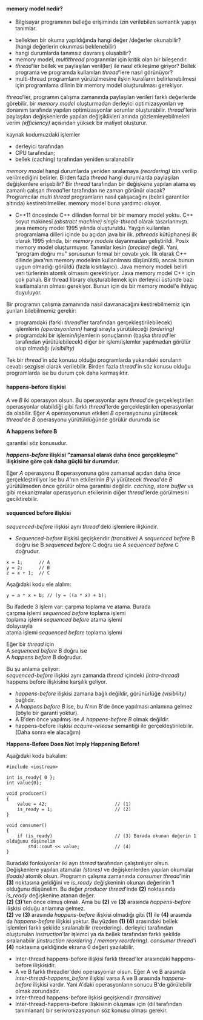#### memory model nedir?

+ Bilgisayar programının belleğe erişiminde izin verilebilen semantik yapıyı tanımlar.
- bellekten bir okuma yapıldığında hangi değer /değerler okunabilir? (hangi değerlerin okunması beklenebilir)
- hangi durumlarda tanımsız davranış oluşabilir?
- memory model, _multithread_ progranmlar için kritik olan bir bileşendir.
- _thread_'ler bellek ve paylaşılan veril(ler) ile nasıl etkileşime giriyor? Bellek programa ve programda kullanılan _thread_'lere nasıl görünüyor?
- multi-thread programların yürütülmesine ilşkin kuralların belirlenebilmesi için programlama dilinin bir memory model oluşturulması gerekiyor.

_thread_'ler, programın çalışma zamanında paylaşılan verileri farklı değerlerde görebilir. bir _memory model_ oluşturmadan derleyici optimizasyonları ve donanım tarafında yapılan optimizasyonlar sorunlar oluşturabilir. _thread_'lerin paylaşılan değişkenlerde yapılan değişiklikleri anında gözlemleyebilmeleri verim _(efficiency)_ açısından  yüksek bir maliyet oluşturur.<br>

kaynak kodumuzdaki işlemler 
- derleyici tarafından
- CPU tarafından;
- bellek (caching) tarafından yeniden sıralanabilir

_memory model_ hangi durumlarda yeniden sıralamaya _(reordering)_ izin verilip verilmediğini belirler. Birden fazla _thread_ hangi durumlarda paylaşılan değişkenlere erişebilir? Bir _thread_ tarafından bir değişkene yapılan atama eş zamanlı çalışan _thread_'ler tarafından ne zaman görünür olacak?
Programcılar _multi thread_ programların nasıl çalışacağını (belirli garantiler altında) kestirebilmeliler. memory model buna yardımcı oluyor.

- C++11 öncesinde C++ dilinden formal bir bir memory model yoktu. C++ soyut makinesi _(abstract machine)_ _single-thread_ olarak tasarlanmıştı. java memory model 1995 yılında oluşturuldu. Yaygın kullanılan programlama dilleri içinde bu açıdan java bir ilk. _pthreads_ kütüphanesi ilk olarak 1995 yılında, bir _memory modele_ dayanmadan geliştirildi. Posix memory model oluşturmuyor. Tanımlar kesin _(precise)_ değil. Yani, "program doğru mu" sorusunun formal bir cevabı yok. İlk olarak C++ dilinde java'nın memory modelinin kullanılması düşünüldü, ancak bunun uygun olmadığı görüldü (fazla kısıtılayıcı). Java memory modeli belirli veri türlerinin atomik olmasını gerektiriyor. Java memory model C++ için çok pahalı. Bir thread library oluşturabilemek için derleyici üstünde bazı kısıtlamaların olması gerekiyor. Bunun için de bir memory model'e ihtiyaç duyuluyor.

Bir programın çalışma zamanında nasıl davranacağını kestirebilmemiz için şunları bilebilmemiz gerekir:
- programdaki (farklı _thread_'ler tarafından gerçekleştirilebilecek) işlemlerin _(operasyonların)_ hangi sırayla yürütüleceği _(ordering)_
- programdaki bir işlemin/işlemlerin sonuçlarının (başka _thread_'ler tarafından yürütülebilecek) diğer bir işlem/işlemler yapılmadan görülür olup olmadığı _(visibility)_

Tek bir _thread_'in söz konusu olduğu programlarda yukarıdaki soruların cevabı sezgisel olarak verilebilir.
Birden fazla _thread_'in söz konusu olduğu programlarda ise bu durum çok daha karmaşıktır.

#### happens-before ilişkisi

_A_ ve _B_ iki operasyon olsun. Bu operasyonlar aynı _thread_'de gerçekleştirilen operasyonlar olabildiği gibi farklı _thread_'lerde gerçekleştirilen operasyonlar da olabilir. Eğer _A_ operasyonunun etkileri _B_ operasyonunu yürütecek _thread_'de _B_ operasyonu yürütüldüğünde görülür durumda ise

**A happens before B** <br>

garantisi söz konusudur.

**_happens-before_ ilişkisi "zamansal olarak daha önce gerçekleşme" ilişkisine göre çok daha güçlü bir durumdur.**

Eğer _A_ operasyonu _B_ operasyonuna göre zamansal açıdan daha önce gerçekleştiriliyor ise bu _A_'nın etkilerinin _B_'yi yürütecek _thread_'de _B_ yürütülmeden önce görülür olma garantisi değildir. _caching_, _store buffer_ vs gibi mekanizmalar operasyonun etkilerinin diğer _thread_'lerde görülmesini geciktirebilir.

#### sequenced before ilişkisi
_sequenced-before_ ilişkisi aynı _thread_'deki işlemlere ilişkindir.

- _Sequenced-before_ ilişkisi geçişkendir _(transitive)_ 
A _sequenced before_ B  doğru ise
B _sequenced before_ C  doğru ise
A _sequenced before_ C  doğrudur.

```
x = 1; 		// A
y = 2; 		// B
z = x + 1;	// C
```

Aşağıdaki kodu ele alalım:<br>

```
y = a * x + b; // (y = ((a * x) + b);
```
Bu ifadede 3 işlem var: çarpma toplama ve atama. Burada<br>
çarpma işlemi  _sequenced before_ toplama işlemi <br>
toplama işlemi _sequenced before_ atama işlemi <br>
dolayısıyla <br>
atama işlemi _sequenced before_ toplama işlemi <br>

Eğer bir _thread_ için <br>
A _sequenced before_ B doğru ise <br>
A _happens before_ B doğrudur.<br>

Bu şu anlama geliyor:<br>
_sequenced-before_ ilişkisi aynı zamanda _thread_ içindeki _(intra-thread)_ happens before ilişkisine karşılık geliyor.<br>

- _happens-before_ ilişkisi zamana bağlı değildir, görünürlüğe _(visibility)_ bağlıdır.
- _A happens before B_ ise, bu A'nın B'de önce yapılması anlamına gelmez (böyle bir garanti yoktur).
- A B'den önce yapılmış ise _A happens-before B_ olmak değildir.
- happens-before ilişkisi _acquire-release_ semantiği ile gerçekleştirilebilir. (Daha sonra ele alacağım)

**Happens-Before Does Not Imply Happening Before!**

Aşağıdaki koda bakalım:
```
#include <iostream>

int is_ready{ 0 };
int value{0};

void producer()
{
    value = 42;                         // (1)
    is_ready = 1;                       // (2)
}

void consumer()
{
    if (is_ready)                       // (3) Burada okunan değerin 1 olduğunu düşünelim
        std::cout << value;             // (4)
}
```
Buradaki fonksiyonlar iki ayrı _thread_ tarafından çalıştırılıyor olsun. Değişkenlere yapılan atamalar _(stores)_ ve değişkenlerden yapılan okumalar _(loads)_ atomik olsun. Programın çalışma zamanında _consumer thread_'inin **(3)** noktasına geldiğini ve _is_ready_ değişkeninin okunan değerinin **1** olduğunu düşünelim. Bu değer _producer thread_'inde **(2)** noktasında _is_ready_ değişkenine atanan değer. <br>
**(2) (3)**'ten önce olmuş olmalı. Ama bu **(2)** ve **(3)** arasında _happens-before_ ilişkisi olduğu anlamına gelmez.<br>
**(2)** ve **(3)** arasında _happens-before_ ilişkisi olmadığı gibi **(1)** ile **(4)** arasında da _happens-before_ ilişkisi yoktur. Bu yüzden **(1) (4)** arasındaki bellek işlemleri farklı şekilde sıralanabilir (reordering). derleyici tarafından oluşturulan _instruction_'lar işlemci ya da bellek tarafından farklı şekilde sıralanabilir _(instruction reordering / memory reordering)_. _consumer thread_'i **(4)** noktasına geldiğinde ekrana 0 değeri yazılabilir.

- Inter-thread happens-before ilişkisi farklı thread'ler arasındaki happens-before ilişkisidir.
- A ve B farklı threadler'deki operasyonlar olsun. Eğer A ve B arasında _inter-thread-happens_before_ ilişkisi varsa A ve B arasında _happens-before_ ilişkisi vardır. Yani A'daki operasyonların sonucu B'de görülebilir olmak zorundadır.
- Inter-thread happens-before ilşkisi geçişkendir _(transitive)_
- Inter-thread-happens-before ilişkisinin oluşması için (dil tarafından tanımlanan) bir senkronizasyonun söz konusu olması gerekir.
